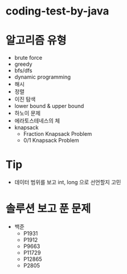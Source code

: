 # coding-test-by-java

# 알고리즘 유형
- brute force
- greedy
- bfs/dfs
- dynamic programming
- 해시
- 정렬
- 이진 탐색
- lower bound & upper bound
- 하노이 문제
- 에라토스테네스의 체
- knapsack
  - Fraction Knapsack Problem
  - 0/1 Knapsack Problem

# Tip
- 데이터 범위를 보고 int, long 으로 선언할지 고민

# 솔루션 보고 푼 문제
- 백준
  - P1931
  - P1912
  - P9663
  - P11729
  - P12865
  - P2805
